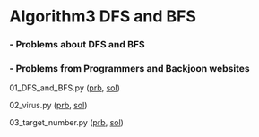 # Algorithm3 DFS and BFS

### - Problems about DFS and BFS

### - Problems from Programmers and Backjoon websites

01_DFS_and_BFS.py ([prb](https://www.acmicpc.net/problem/1260), [sol](./01_DFS_and_BFS.py))

02_virus.py ([prb](https://www.acmicpc.net/problem/2606), [sol](./02_virus.py))

03_target_number.py ([prb](https://programmers.co.kr/learn/courses/30/lessons/43165), [sol](./03_target_number.py))
